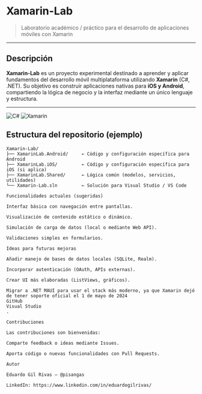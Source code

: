 # Xamarin-Lab

> Laboratorio académico / práctico para el desarrollo de aplicaciones móviles con Xamarin

---

##  Descripción

**Xamarin-Lab** es un proyecto experimental destinado a aprender y aplicar fundamentos del desarrollo móvil multiplataforma utilizando **Xamarin** (C#, .NET). Su objetivo es construir aplicaciones nativas para **iOS y Android**, compartiendo la lógica de negocio y la interfaz mediante un único lenguaje y estructura.

---

![C#](https://img.shields.io/badge/-C%23-blue?style=for-the-badge&logo=csharp&logoColor=white)
![Xamarin](https://img.shields.io/badge/-Xamarin-292EED?style=for-the-badge&logo=xamarin&logoColor=white)


##  Estructura del repositorio (ejemplo)

```text
Xamarin-Lab/
├── XamarinLab.Android/     ← Código y configuración específica para Android
├── XamarinLab.iOS/         ← Código y configuración específica para iOS (si aplica)
├── XamarinLab.Shared/      ← Lógica común (modelos, servicios, utilidades)
└── Xamarin-Lab.sln         ← Solución para Visual Studio / VS Code

Funcionalidades actuales (sugeridas)

Interfaz básica con navegación entre pantallas.

Visualización de contenido estático o dinámico.

Simulación de carga de datos (local o mediante Web API).

Validaciones simples en formularios.

Ideas para futuras mejoras

Añadir manejo de bases de datos locales (SQLite, Realm).

Incorporar autenticación (OAuth, APIs externas).

Crear UI más elaboradas (ListViews, gráficos).

Migrar a .NET MAUI para usar el stack más moderno, ya que Xamarin dejó de tener soporte oficial el 1 de mayo de 2024 
GitHub
Visual Studio
.

Contribuciones

Las contribuciones son bienvenidas:

Comparte feedback o ideas mediante Issues.

Aporta código o nuevas funcionalidades con Pull Requests.

Autor

Eduardo Gil Rivas – @pisangas

LinkedIn: https://www.linkedin.com/in/eduardogilrivas/




